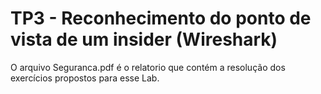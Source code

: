 # TP3 - Reconhecimento do ponto de vista de um insider (Wireshark)

O arquivo Seguranca.pdf é o relatorio que contém a resolução dos exercícios propostos para esse Lab.

